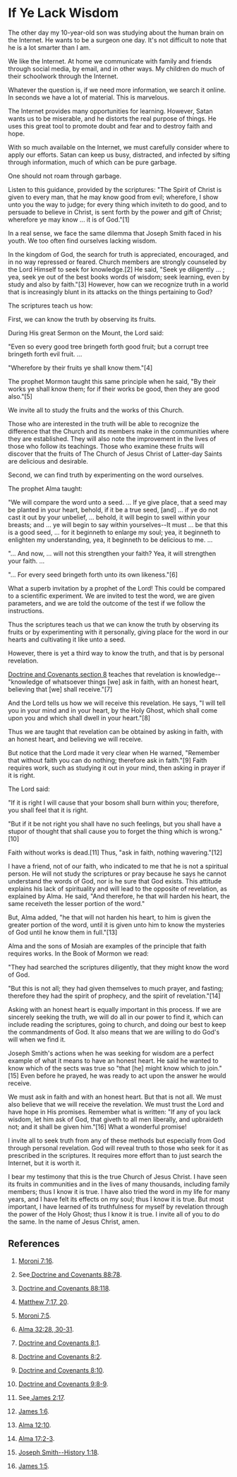 # If Ye Lack Wisdom

The other day my 10-year-old son was studying about the human brain on the
Internet. He wants to be a surgeon one day. It's not difficult to note that he
is a lot smarter than I am.

We like the Internet. At home we communicate with family and friends through
social media, by email, and in other ways. My children do much of their
schoolwork through the Internet.

Whatever the question is, if we need more information, we search it online. In
seconds we have a lot of material. This is marvelous.

The Internet provides many opportunities for learning. However, Satan wants us
to be miserable, and he distorts the real purpose of things. He uses this
great tool to promote doubt and fear and to destroy faith and hope.

With so much available on the Internet, we must carefully consider where to
apply our efforts. Satan can keep us busy, distracted, and infected by sifting
through information, much of which can be pure garbage.

One should not roam through garbage.

Listen to this guidance, provided by the scriptures: "The Spirit of Christ is
given to every man, that he may know good from evil; wherefore, I show unto
you the way to judge; for every thing which inviteth to do good, and to
persuade to believe in Christ, is sent forth by the power and gift of Christ;
wherefore ye may know ... it is of God."[1]

In a real sense, we face the same dilemma that Joseph Smith faced in his
youth. We too often find ourselves lacking wisdom.

In the kingdom of God, the search for truth is appreciated, encouraged, and in
no way repressed or feared. Church members are strongly counseled by the Lord
Himself to seek for knowledge.[2] He said, "Seek ye diligently ... ; yea, seek
ye out of the best books words of wisdom; seek learning, even by study and
also by faith."[3] However, how can we recognize truth in a world that is
increasingly blunt in its attacks on the things pertaining to God?

The scriptures teach us how:

First, we can know the truth by observing its fruits.

During His great Sermon on the Mount, the Lord said:

"Even so every good tree bringeth forth good fruit; but a corrupt tree
bringeth forth evil fruit. ...

"Wherefore by their fruits ye shall know them."[4]

The prophet Mormon taught this same principle when he said, "By their works ye
shall know them; for if their works be good, then they are good also."[5]

We invite all to study the fruits and the works of this Church.

Those who are interested in the truth will be able to recognize the difference
that the Church and its members make in the communities where they are
established. They will also note the improvement in the lives of those who
follow its teachings. Those who examine these fruits will discover that the
fruits of The Church of Jesus Christ of Latter-day Saints are delicious and
desirable.

Second, we can find truth by experimenting on the word ourselves.

The prophet Alma taught:

"We will compare the word unto a seed. ... If ye give place, that a seed may be
planted in your heart, behold, if it be a true seed, [and] ... if ye do not cast
it out by your unbelief, ... behold, it will begin to swell within your breasts;
and ... ye will begin to say within yourselves--It must ... be that this is a good
seed, ... for it beginneth to enlarge my soul; yea, it beginneth to enlighten my
understanding, yea, it beginneth to be delicious to me. ...

"... And now, ... will not this strengthen your faith? Yea, it will strengthen
your faith. ...

"... For every seed bringeth forth unto its own likeness."[6]

What a superb invitation by a prophet of the Lord! This could be compared to a
scientific experiment. We are invited to test the word, we are given
parameters, and we are told the outcome of the test if we follow the
instructions.

Thus the scriptures teach us that we can know the truth by observing its
fruits or by experimenting with it personally, giving place for the word in
our hearts and cultivating it like unto a seed.

However, there is yet a third way to know the truth, and that is by personal
revelation.

[Doctrine and Covenants section 8](/scriptures/dc-testament/dc/8?lang=eng)
teaches that revelation is knowledge--"knowledge of whatsoever things [we] ask
in faith, with an honest heart, believing that [we] shall receive."[7]

And the Lord tells us how we will receive this revelation. He says, "I will
tell you in your mind and in your heart, by the Holy Ghost, which shall come
upon you and which shall dwell in your heart."[8]

Thus we are taught that revelation can be obtained by asking in faith, with an
honest heart, and believing we will receive.

But notice that the Lord made it very clear when He warned, "Remember that
without faith you can do nothing; therefore ask in faith."[9] Faith requires
work, such as studying it out in your mind, then asking in prayer if it is
right.

The Lord said:

"If it is right I will cause that your bosom shall burn within you; therefore,
you shall feel that it is right.

"But if it be not right you shall have no such feelings, but you shall have a
stupor of thought that shall cause you to forget the thing which is
wrong."[10]

Faith without works is dead.[11] Thus, "ask in faith, nothing wavering."[12]

I have a friend, not of our faith, who indicated to me that he is not a
spiritual person. He will not study the scriptures or pray because he says he
cannot understand the words of God, nor is he sure that God exists. This
attitude explains his lack of spirituality and will lead to the opposite of
revelation, as explained by Alma. He said, "And therefore, he that will harden
his heart, the same receiveth the lesser portion of the word."

But, Alma added, "he that will not harden his heart, to him is given the
greater portion of the word, until it is given unto him to know the mysteries
of God until he know them in full."[13]

Alma and the sons of Mosiah are examples of the principle that faith requires
works. In the Book of Mormon we read:

"They had searched the scriptures diligently, that they might know the word of
God.

"But this is not all; they had given themselves to much prayer, and fasting;
therefore they had the spirit of prophecy, and the spirit of revelation."[14]

Asking with an honest heart is equally important in this process. If we are
sincerely seeking the truth, we will do all in our power to find it, which can
include reading the scriptures, going to church, and doing our best to keep
the commandments of God. It also means that we are willing to do God's will
when we find it.

Joseph Smith's actions when he was seeking for wisdom are a perfect example of
what it means to have an honest heart. He said he wanted to know which of the
sects was true so "that [he] might know which to join."[15] Even before he
prayed, he was ready to act upon the answer he would receive.

We must ask in faith and with an honest heart. But that is not all. We must
also believe that we will receive the revelation. We must trust the Lord and
have hope in His promises. Remember what is written: "If any of you lack
wisdom, let him ask of God, that giveth to all men liberally, and upbraideth
not; and it shall be given him."[16] What a wonderful promise!

I invite all to seek truth from any of these methods but especially from God
through personal revelation. God will reveal truth to those who seek for it as
prescribed in the scriptures. It requires more effort than to just search the
Internet, but it is worth it.

I bear my testimony that this is the true Church of Jesus Christ. I have seen
its fruits in communities and in the lives of many thousands, including family
members; thus I know it is true. I have also tried the word in my life for
many years, and I have felt its effects on my soul; thus I know it is true.
But most important, I have learned of its truthfulness for myself by
revelation through the power of the Holy Ghost; thus I know it is true. I
invite all of you to do the same. In the name of Jesus Christ, amen.

## References

  1. [Moroni 7:16](https://www.lds.org/scriptures/bofm/moro/7.16?lang=eng#15).

  2. See[ Doctrine and Covenants 88:78](https://www.lds.org/scriptures/dc-testament/dc/88.78?lang=eng#77).

  3. [Doctrine and Covenants 88:118](https://www.lds.org/scriptures/dc-testament/dc/88.118?lang=eng#117).

  4. [Matthew 7:17, 20](https://www.lds.org/scriptures/nt/matt/7.17,20?lang=eng#16).

  5. [Moroni 7:5](https://www.lds.org/scriptures/bofm/moro/7.5?lang=eng#4).

  6. [Alma 32:28, 30-31](https://www.lds.org/scriptures/bofm/alma/32.28,30-31?lang=eng#27).

  7. [Doctrine and Covenants 8:1](https://www.lds.org/scriptures/dc-testament/dc/8.1?lang=eng#0).

  8. [Doctrine and Covenants 8:2](https://www.lds.org/scriptures/dc-testament/dc/8.2?lang=eng#1).

  9. [Doctrine and Covenants 8:10](https://www.lds.org/scriptures/dc-testament/dc/8.10?lang=eng#9).

  10. [Doctrine and Covenants 9:8-9](https://www.lds.org/scriptures/dc-testament/dc/9.8-9?lang=eng#7).

  11. See[ James 2:17](https://www.lds.org/scriptures/nt/james/2.17?lang=eng#16).

  12. [James 1:6](https://www.lds.org/scriptures/nt/james/1.6?lang=eng#5).

  13. [Alma 12:10](https://www.lds.org/scriptures/bofm/alma/12.10?lang=eng#9).

  14. [Alma 17:2-3](https://www.lds.org/scriptures/bofm/alma/17.2-3?lang=eng#1).

  15. [Joseph Smith--History 1:18](https://www.lds.org/scriptures/pgp/js-h/1.18?lang=eng#17).

  16. [James 1:5](https://www.lds.org/scriptures/nt/james/1.5?lang=eng#4).

